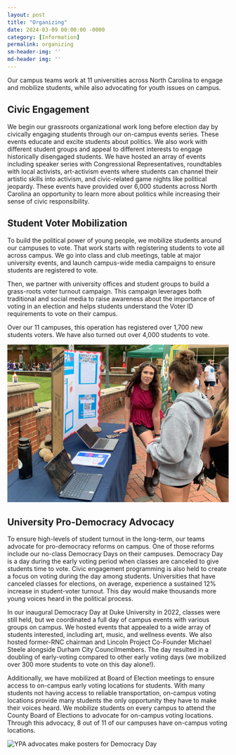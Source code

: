 ```yaml
---
layout: post
title: "Organizing"
date: 2024-03-09 00:00:00 -0000
category: [Information]
permalink: organizing
sm-header-img: ''
md-header img: ''
---
```


Our campus teams work at 11 universities across North Carolina to engage and mobilize students, while also advocating for youth issues on campus.

## Civic Engagement

We begin our grassroots organizational work long before election day by civically engaging students through our on-campus events series. These events educate and excite students about politics. We also work with different student groups and appeal to different interests to engage historically disengaged students. We have hosted an array of events including speaker series with Congressional Representatives, roundtables with local activists, art-activism events where students can channel their artistic skills into activism, and civic-related game nights like political jeopardy. These events have provided over 6,000 students across North Carolina an opportunity to learn more about politics while increasing their sense of civic responsibility.

## Student Voter Mobilization

To build the political power of young people, we mobilize students around our campuses to vote. That work starts with registering students to vote all across campus. We go into class and club meetings, table at major university events, and launch campus-wide media campaigns to ensure students are registered to vote. 

Then, we partner with university offices and student groups to build a grass-roots voter turnout campaign. This campaign leverages both traditional and social media to raise awareness about the importance of voting in an election and helps students understand the Voter ID requirements to vote on their campus. 

Over our 11 campuses, this operation has registered over 1,700 new students voters. We have also turned out over 4,000 students to vote. 

![Mobilizing Youth Voters](/assets/img/voter-mobilization.JPEG)

## University Pro-Democracy Advocacy

To ensure high-levels of student turnout in the long-term, our teams advocate for pro-democracy reforms on campus. One of those reforms include our no-class Democracy Days on their campuses. Democracy Day is a day during the early voting period when classes are canceled to give students time to vote. Civic engagement programming is also held to create a focus on voting during the day among students. Universities that have canceled classes for elections, on average, experience a sustained 12% increase in student-voter turnout. This day would make thousands more young voices heard in the political process.

In our inaugural Democracy Day at Duke University in 2022, classes were still held, but we coordinated a full day of campus events with various groups on campus. We hosted events that appealed to a wide array of students interested, including art, music, and wellness events. We also hosted former-RNC chairman and Lincoln Project Co-Founder Michael Steele alongside Durham City Councilmembers. The day resulted in a doubling of early-voting compared to other early voting days (we mobilized over 300 more students to vote on this day alone!).

Additionally, we have mobilized at Board of Election meetings to ensure access to on-campus early voting locations for students. With many students not having access to reliable transportation, on-campus voting locations provide many students the only opportunity they have to make their voices heard. We mobilize students on every campus to attend the County Board of Elections to advocate for on-campus voting locations. Through this advocacy, 8 out of 11 of our campuses have on-campus voting locations. 

![YPA advocates make posters for Democracy Day](/assets/img/democracy-day-signage.JPG)
